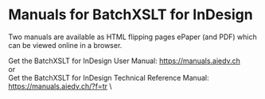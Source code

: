 # Manuals for BatchXSLT for InDesign
Two manuals are available as HTML flipping pages ePaper (and PDF) which can be viewed online in a browser.

Get the BatchXSLT for InDesign User Manual: https://manuals.aiedv.ch \
or\
Get the BatchXSLT for InDesign Technical Reference Manual: https://manuals.aiedv.ch/?f=tr \
